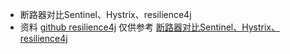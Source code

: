 - 断路器对比Sentinel、Hystrix、resilience4j
- 资料
  [github resilience4j](https://github.com/resilience4j/resilience4j)
  仅供参考
  [断路器对比Sentinel、Hystrix、resilience4j](https://blog.csdn.net/lizz861109/article/details/103581742)